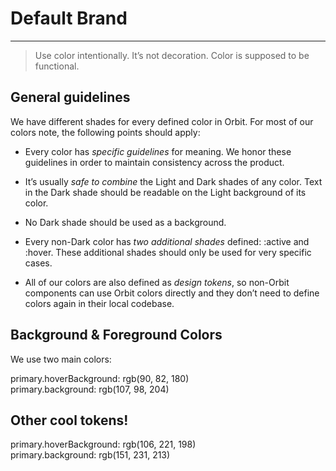 
# Default Brand

---

> Use color intentionally. It’s not decoration. Color is supposed to be functional.

## General guidelines

We have different shades for every defined color in Orbit. For most of our colors note, the following points should apply:


- Every color has *specific guidelines* for meaning. We honor these guidelines in order to maintain consistency across the product.

- It’s usually *safe to combine* the Light and Dark shades of any color. Text in the Dark shade should be readable on the Light background of its color.

- No Dark shade should be used as a background.

- Every non-Dark color has *two additional shades* defined: :active and :hover. These additional shades should only be used for very specific cases.

- All of our colors are also defined as *design tokens*, so non-Orbit components can use Orbit colors directly and they don’t need to define colors again in their local codebase.

## Background & Foreground Colors

We use two main colors:

  
primary.hoverBackground: rgb(90, 82, 180)  
primary.background: rgb(107, 98, 204)  


## Other cool tokens!

  
primary.hoverBackground: rgb(106, 221, 198)  
primary.background: rgb(151, 231, 213)  
